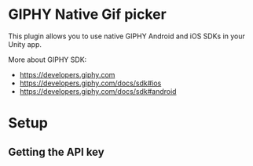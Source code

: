 # GIPHY Native Gif picker

This plugin allows you to use native GIPHY Android and iOS SDKs in your Unity app.

More about GIPHY SDK:
* https://developers.giphy.com
* https://developers.giphy.com/docs/sdk#ios
* https://developers.giphy.com/docs/sdk#android

# Setup

## Getting the API key

